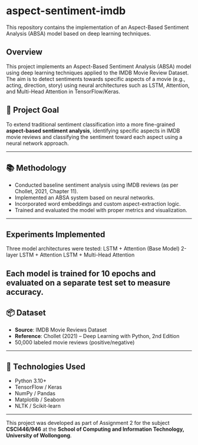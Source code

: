 # aspect-sentiment-imdb
This repository contains the implementation of an Aspect-Based Sentiment Analysis (ABSA) model based on deep learning techniques. 

## Overview
This project implements an Aspect-Based Sentiment Analysis (ABSA) model using deep learning techniques applied to the IMDB Movie Review Dataset. The aim is to detect sentiments towards specific aspects of a movie (e.g., acting, direction, story) using neural architectures such as LSTM, Attention, and Multi-Head Attention in TensorFlow/Keras.

## 🎯 Project Goal
To extend traditional sentiment classification into a more fine-grained **aspect-based sentiment analysis**, identifying specific aspects in IMDB movie reviews and classifying the sentiment toward each aspect using a neural network approach.

---

## 📚 Methodology

- Conducted baseline sentiment analysis using IMDB reviews (as per Chollet, 2021, Chapter 11).
- Implemented an ABSA system based on neural networks.
- Incorporated word embeddings and custom aspect-extraction logic.
- Trained and evaluated the model with proper metrics and visualization.

---

## Experiments Implemented
Three model architectures were tested:
LSTM + Attention (Base Model)
2-layer LSTM + Attention
LSTM + Multi-Head Attention

Each model is trained for 10 epochs and evaluated on a separate test set to measure accuracy.
---

## 📦 Dataset

- **Source**: IMDB Movie Reviews Dataset  
- **Reference**: Chollet (2021) – Deep Learning with Python, 2nd Edition  
- 50,000 labeled movie reviews (positive/negative)

---

## 🧪 Technologies Used

- Python 3.10+
- TensorFlow / Keras
- NumPy / Pandas
- Matplotlib / Seaborn
- NLTK / Scikit-learn

---
This project was developed as part of Assignment 2 for the subject **CSCI446/946** at the **School of Computing and Information Technology, University of Wollongong**.


